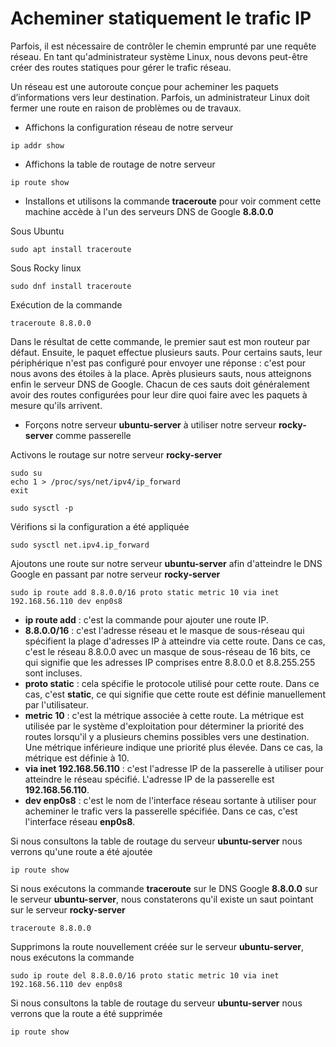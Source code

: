 # Acheminer statiquement le trafic IP

Parfois, il est nécessaire de contrôler le chemin emprunté par une requête réseau. En tant qu'administrateur système Linux, nous devons peut-être créer des routes statiques pour gérer le trafic réseau.

Un réseau est une autoroute conçue pour acheminer les paquets d’informations vers leur destination. Parfois, un administrateur Linux doit fermer une route en raison de problèmes ou de travaux.

- Affichons la configuration réseau de notre serveur

```
ip addr show
```

- Affichons la table de routage de notre serveur

```
ip route show
```

- Installons et utilisons la commande **traceroute** pour voir comment cette machine accède à l'un des serveurs DNS de Google **8.8.0.0**

Sous Ubuntu
```
sudo apt install traceroute
```

Sous Rocky linux
```
sudo dnf install traceroute
```

Exécution de la commande

```
traceroute 8.8.0.0
```

Dans le résultat de cette commande, le premier saut est mon routeur par défaut. Ensuite, le paquet effectue plusieurs sauts. Pour certains sauts, leur périphérique n'est pas configuré pour envoyer une réponse : c'est pour nous avons des étoiles à la place. Après plusieurs sauts, nous atteignons enfin le serveur DNS de Google. Chacun de ces sauts doit généralement avoir des routes configurées pour leur dire quoi faire avec les paquets à mesure qu'ils arrivent.

- Forçons notre serveur **ubuntu-server** à utiliser notre serveur **rocky-server** comme passerelle

Activons le routage sur notre serveur **rocky-server**

```
sudo su
echo 1 > /proc/sys/net/ipv4/ip_forward
exit
```

```
sudo sysctl -p
```

Vérifions si la configuration a été appliquée

```
sudo sysctl net.ipv4.ip_forward
```

Ajoutons une route sur notre serveur **ubuntu-server** afin d'atteindre le DNS Google en passant par notre serveur **rocky-server**

```
sudo ip route add 8.8.0.0/16 proto static metric 10 via inet 192.168.56.110 dev enp0s8
```

- **ip route add** : c'est la commande pour ajouter une route IP.
- **8.8.0.0/16** : c'est l'adresse réseau et le masque de sous-réseau qui spécifient la plage d'adresses IP à atteindre via cette route. Dans ce cas, c'est le réseau 8.8.0.0 avec un masque de sous-réseau de 16 bits, ce qui signifie que les adresses IP comprises entre 8.8.0.0 et 8.8.255.255 sont incluses.
- **proto static** : cela spécifie le protocole utilisé pour cette route. Dans ce cas, c'est **static**, ce qui signifie que cette route est définie manuellement par l'utilisateur.
- **metric 10** : c'est la métrique associée à cette route. La métrique est utilisée par le système d'exploitation pour déterminer la priorité des routes lorsqu'il y a plusieurs chemins possibles vers une destination. Une métrique inférieure indique une priorité plus élevée. Dans ce cas, la métrique est définie à 10.
- **via inet 192.168.56.110** : c'est l'adresse IP de la passerelle à utiliser pour atteindre le réseau spécifié. L'adresse IP de la passerelle est **192.168.56.110**.
- **dev enp0s8** : c'est le nom de l'interface réseau sortante à utiliser pour acheminer le trafic vers la passerelle spécifiée. Dans ce cas, c'est l'interface réseau **enp0s8**.

Si nous consultons la table de routage du serveur **ubuntu-server** nous verrons qu'une route a été ajoutée

```
ip route show
```

Si nous exécutons la commande **traceroute** sur le DNS Google **8.8.0.0** sur le serveur **ubuntu-server**, nous constaterons qu'il existe un saut pointant sur le serveur **rocky-server**

```
traceroute 8.8.0.0
```

Supprimons la route nouvellement créée sur le serveur **ubuntu-server**, nous exécutons la commande

```
sudo ip route del 8.8.0.0/16 proto static metric 10 via inet 192.168.56.110 dev enp0s8
```

Si nous consultons la table de routage du serveur **ubuntu-server** nous verrons que la route a été supprimée

```
ip route show
```